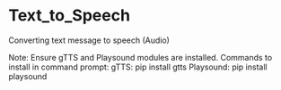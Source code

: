 # Text_to_Speech
Converting text message to speech (Audio)

Note: Ensure gTTS and Playsound modules are installed.
Commands to install in command prompt:
gTTS:           pip install gtts
Playsound:      pip install playsound
